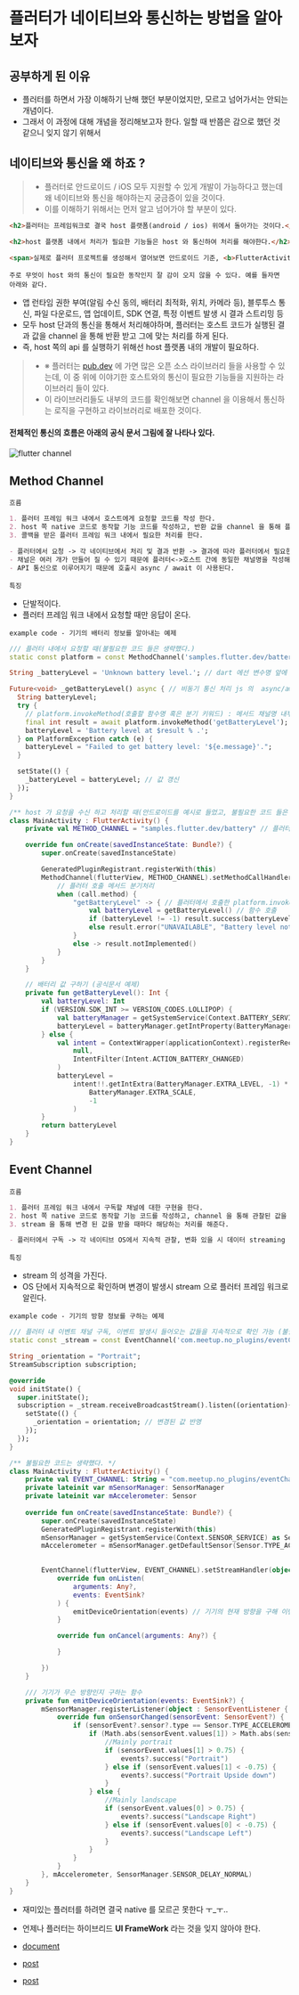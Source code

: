 # 플러터가 네이티브와 통신하는 방법을 알아보자

## 공부하게 된 이유
- 플러터를 하면서 가장 이해하기 난해 했던 부분이었지만, 모르고 넘어가서는 안되는 개념이다.
- 그래서 이 과정에 대해 개념을 정리해보고자 한다. 일할 때 반쯤은 감으로 했던 것 같으니 잊지 않기 위해서

## 네이티브와 통신을 왜 하죠 ?

> - 플러터로 안드로이드 / iOS 모두 지원할 수 있게 개발이 가능하다고 했는데 왜 네이티브와 통신을 해야하는지 궁금증이 있을 것이다.
> - 이를 이해하기 위해서는 먼저 알고 넘어가야 할 부분이 있다.

```html
<h2>플러터는 프레임워크로 결국 host 플랫폼(android / ios) 위에서 돌아가는 것이다.</h2>

<h2>host 플랫폼 내에서 처리가 필요한 기능들은 host 와 통신하여 처리를 해야한다.</h2>

<span>실제로 플러터 프로젝트를 생성해서 열어보면 안드로이드 기준, <b>FlutterActivity 라는 class</b> 위에서 작동한다.</span>
```

`주로 무엇이 host 와의 통신이 필요한 동작인지 잘 감이 오지 않을 수 있다. 예를 들자면 아래와 같다.`

- 앱 런타임 권한 부여(알림 수신 동의, 배터리 최적화, 위치, 카메라 등), 블루투스 통신, 파일 다운로드, 앱 업데이트, SDK 연결, 특정 이벤트 발생 시 결과 스트리밍 등
- 모두 host 단과의 통신을 통해서 처리해야하며, 플러터는 호스트 코드가 실행된 결과 값을 channel 을 통해 반환 받고 그에 맞는 처리를 하게 된다.
- 즉, host 쪽의 api 를 실행하기 위해선 host 플랫폼 내의 개발이 필요하다.

> - ※ 플러터는 [pub.dev](https://pub.dev/) 에 가면 많은 오픈 소스 라이브러리 들을 사용할 수 있는데, 이 중 위에 이야기한 호스트와의 통신이 필요한 기능들을 지원하는 라이브러리 들이 있다.
> - 이 라이브러리들도 내부의 코드를 확인해보면 channel 을 이용해서 통신하는 로직을 구현하고 라이브러리로 배포한 것이다.

#### 전체적인 통신의 흐름은 아래의 공식 문서 그림에 잘 나타나 있다.

![flutter channel](https://user-images.githubusercontent.com/49216939/186885377-67200280-14da-4ef9-9cba-30681e7a490f.png)

## Method Channel
`흐름`

```markdown
1. 플러터 프레임 워크 내에서 호스트에게 요청할 코드를 작성 한다.
2. host 쪽 native 코드로 동작할 기능 코드를 작성하고, 반환 값을 channel 을 통해 플러터 프레임 워크에 콜백 보낸다.
3. 콜백을 받은 플러터 프레임 워크 내에서 필요한 처리를 한다.

- 플러터에서 요청 -> 각 네이티브에서 처리 및 결과 반환 -> 결과에 따라 플러터에서 필요한 처리 동작(UI 변경, 데이터 저장 등)
- 채널은 여러 개가 만들어 질 수 있기 때문에 플러터<->호스트 간에 동일한 채널명을 작성해야 정상적으로 동작한다.(채널이 id 값 같은 식별자 역할)
- API 통신으로 이루어지기 때문에 호출시 async / await 이 사용된다.
```

`특징`

- 단발적이다.
- 플러터 프레임 워크 내에서 요청할 때만 응답이 온다.

`example code - 기기의 배터리 정보를 알아내는 예제`
```dart
/// 플러터 내에서 요청할 때(불필요한 코드 들은 생략했다.)
static const platform = const MethodChannel('samples.flutter.dev/battery'); //메서드 채널명

String _batteryLevel = 'Unknown battery level.'; // dart 에선 변수명 앞에 '_' 붙이면 private 한정자로 동작

Future<void> _getBatteryLevel() async { // 비동기 통신 처리 js 의  async/await 처럼 동작한다.
  String batteryLevel;
  try {
    // platform.invokeMethod(호출할 함수명 혹은 분기 키워드) : 메서드 채널명 내부에 있는 getBatteryLevel 함수를 호출 하라는 요청
    final int result = await platform.invokeMethod('getBatteryLevel'); 
    batteryLevel = 'Battery level at $result % .';
  } on PlatformException catch (e) {
    batteryLevel = "Failed to get battery level: '${e.message}'.";
  }

  setState(() {
    _batteryLevel = batteryLevel; // 값 갱신
  });
}
```

```kotlin
/** host 가 요청을 수신 하고 처리할 때(안드로이드를 예시로 들었고, 불필요한 코드 들은 생략했다.) */
class MainActivity : FlutterActivity() {
    private val METHOD_CHANNEL = "samples.flutter.dev/battery" // 플러터에서 요청할 때 메서드 채널명과 일치

    override fun onCreate(savedInstanceState: Bundle?) {
        super.onCreate(savedInstanceState)

        GeneratedPluginRegistrant.registerWith(this)
        MethodChannel(flutterView, METHOD_CHANNEL).setMethodCallHandler { call, result ->
            // 플러터 호출 메서드 분기처리
            when (call.method) {
                "getBatteryLevel" -> { // 플러터에서 호출한 platform.invokeMethod() 코드로 이 분기를 타게 된다.
                    val batteryLevel = getBatteryLevel() // 함수 호출
                    if (batteryLevel != -1) result.success(batteryLevel) // 성공시 플러터로 콜백
                    else result.error("UNAVAILABLE", "Battery level not available.", null)
                }
                else -> result.notImplemented()
            }
        }
    }

    // 배터리 값 구하기 (공식문서 예제)
    private fun getBatteryLevel(): Int {
        val batteryLevel: Int
        if (VERSION.SDK_INT >= VERSION_CODES.LOLLIPOP) {
            val batteryManager = getSystemService(Context.BATTERY_SERVICE) as BatteryManager
            batteryLevel = batteryManager.getIntProperty(BatteryManager.BATTERY_PROPERTY_CAPACITY)
        } else {
            val intent = ContextWrapper(applicationContext).registerReceiver(
                null,
                IntentFilter(Intent.ACTION_BATTERY_CHANGED)
            )
            batteryLevel =
                intent!!.getIntExtra(BatteryManager.EXTRA_LEVEL, -1) * 100 / intent.getIntExtra(
                    BatteryManager.EXTRA_SCALE,
                    -1
                )
        }
        return batteryLevel
    }
}
```
## Event Channel

`흐름`

```markdown
1. 플러터 프레임 워크 내에서 구독할 채널에 대한 구현을 한다.
2. host 쪽 native 코드로 동작할 기능 코드를 작성하고, channel 을 통해 관찰된 값을 stream 한다.
3. stream 을 통해 변경 된 값을 받을 때마다 해당하는 처리를 해준다.

- 플러터에서 구독 -> 각 네이티브 OS에서 지속적 관찰, 변화 있을 시 데이터 streaming -> 결과에 따라 플러터에서 필요한 처리 동작(UI 변경, 데이터 저장 등)
```

`특징`

- stream 의 성격을 가진다.
- OS 단에서 지속적으로 확인하며 변경이 발생시 stream 으로 플러터 프레임 워크로 알린다.

`example code - 기기의 방향 정보를 구하는 예제`

```dart
/// 플러터 내 이벤트 채널 구독, 이벤트 발생시 들어오는 값들을 지속적으로 확인 가능 (불필요한 코드 들은 생략했다.)
static const _stream = const EventChannel('com.meetup.no_plugins/eventChannelDemo');

String _orientation = "Portrait";
StreamSubscription subscription;

@override
void initState() {
  super.initState();
  subscription = _stream.receiveBroadcastStream().listen((orientation){
    setState(() {
      _orientation = orientation; // 변경된 값 반영
    });
  });
}
```

```kotlin
/** 불필요한 코드는 생략했다. */
class MainActivity : FlutterActivity() {
    private val EVENT_CHANNEL: String = "com.meetup.no_plugins/eventChannelDemo"
    private lateinit var mSensorManager: SensorManager
    private lateinit var mAccelerometer: Sensor
    
    override fun onCreate(savedInstanceState: Bundle?) {
        super.onCreate(savedInstanceState)
        GeneratedPluginRegistrant.registerWith(this)
        mSensorManager = getSystemService(Context.SENSOR_SERVICE) as SensorManager
        mAccelerometer = mSensorManager.getDefaultSensor(Sensor.TYPE_ACCELEROMETER)

        
        EventChannel(flutterView, EVENT_CHANNEL).setStreamHandler(object : StreamHandler {
            override fun onListen(
                arguments: Any?,
                events: EventSink?
            ) {
                emitDeviceOrientation(events) // 기기의 현재 방향을 구해 이벤트 상태를 변경하여 알린다.
            }

            override fun onCancel(arguments: Any?) {

            }

        })
    }

    /// 기기가 무슨 방향인지 구하는 함수
    private fun emitDeviceOrientation(events: EventSink?) {
        mSensorManager.registerListener(object : SensorEventListener { // 기기 자체 센서의 리스너 api 를 이용해 값을 받는다.
            override fun onSensorChanged(sensorEvent: SensorEvent?) {
                if (sensorEvent?.sensor?.type == Sensor.TYPE_ACCELEROMETER) {
                    if (Math.abs(sensorEvent.values[1]) > Math.abs(sensorEvent.values[0])) {
                        //Mainly portrait
                        if (sensorEvent.values[1] > 0.75) {
                            events?.success("Portrait")
                        } else if (sensorEvent.values[1] < -0.75) {
                            events?.success("Portrait Upside down")
                        }
                    } else {
                        //Mainly landscape
                        if (sensorEvent.values[0] > 0.75) {
                            events?.success("Landscape Right")
                        } else if (sensorEvent.values[0] < -0.75) {
                            events?.success("Landscape Left")
                        }
                    }
                }
            }
        }, mAccelerometer, SensorManager.SENSOR_DELAY_NORMAL)
    }
}
```

- 재미있는 플러터를 하려면 결국 native 를 모르곤 못한다 ㅜ_ㅜ..
- 언제나 플러터는 하이브리드 **UI FrameWork** 라는 것을 잊지 않아야 한다. 

- [document](https://flutter-ko.dev/docs/development/platform-integration/platform-channels)
- [post](https://papabee.tistory.com/284)
- [post](https://inma06.tistory.com/112)